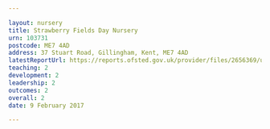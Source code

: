 ```yaml
---

layout: nursery
title: Strawberry Fields Day Nursery
urn: 103731
postcode: ME7 4AD
address: 37 Stuart Road, Gillingham, Kent, ME7 4AD
latestReportUrl: https://reports.ofsted.gov.uk/provider/files/2656369/urn/103731.pdf
teaching: 2
development: 2
leadership: 2
outcomes: 2
overall: 2
date: 9 February 2017

---
```

